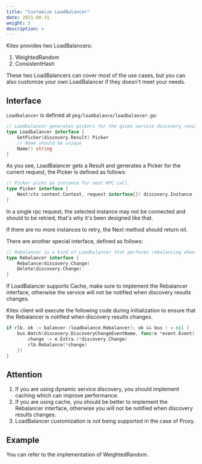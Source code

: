 ```yaml
---
title: "Customize LoadBalancer"
date: 2021-08-31
weight: 5
description: >
---
```


Kitex provides two LoadBalancers:

1. WeightedRandom
2. ConsistentHash

These two LoadBalancers can cover most of the use cases, but you can also customize your own LoadBalancer if they doesn't meet your needs.

## Interface

`Loadbalancer` is defined at `pkg/loadbalance/loadbalancer.go`:

```go
// Loadbalancer generates pickers for the given service discovery result.
type Loadbalancer interface {
	GetPicker(discovery.Result) Picker
    // Name should be unique
    Name() string
}
```

As you see, LoadBalancer gets a Result and generates a Picker for the current request, the Picker is defined as follows:

```go
// Picker picks an instance for next RPC call.
type Picker interface {
	Next(ctx context.Context, request interface{}) discovery.Instance
}
```

In a single rpc request, the selected instance may not be connected and should to be retried, that's why it's been designed like that.

If there are no more instances to retry, the Next method should return nil.

There are another special interface, defined as follows:

```go
// Rebalancer is a kind of Loadbalancer that performs rebalancing when the result of service discovery changes.
type Rebalancer interface {
	Rebalance(discovery.Change)
	Delete(discovery.Change)
}
```

If LoadBalancer supports Cache, make sure to implement the Rebalancer interface, otherwise the service will not be notified when discovery results changes.

Kitex client will execute the following code during initialization to ensure that the Rebalancer is notified when discovery results changes.

```go
if rlb, ok := balancer.(loadbalance.Rebalancer); ok && bus ! = nil {
    bus.Watch(discovery.DiscoveryChangeEventName, func(e *event.Event) {
        change := e.Extra.(*discovery.Change)
        rlb.Rebalance(*change)
    })
}
```

## Attention

1. If you are using dynamic service discovery, you should implement caching which can improve performance.
2. If you are using cache, you should be better to implement the Rebalancer interface, otherwise you will not be notified when discovery results changes.
3. LoadBalancer customization is not being supported in the case of Proxy.

## Example

You can refer to the implementation of WeightedRandom.
